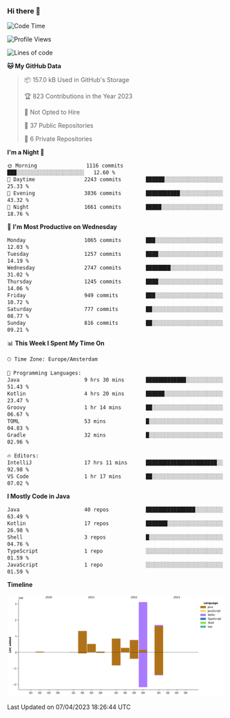 ### Hi there 👋


<!--START_SECTION:waka-->
![Code Time](http://img.shields.io/badge/Code%20Time-3%2C139%20hrs%2032%20mins-blue)

![Profile Views](http://img.shields.io/badge/Profile%20Views-1-blue)

![Lines of code](https://img.shields.io/badge/From%20Hello%20World%20I%27ve%20Written-8.5%20million%20lines%20of%20code-blue)

**🐱 My GitHub Data** 

> 📦 157.0 kB Used in GitHub's Storage 
 > 
> 🏆 823 Contributions in the Year 2023
 > 
> 🚫 Not Opted to Hire
 > 
> 📜 37 Public Repositories 
 > 
> 🔑 6 Private Repositories 
 > 
**I'm a Night 🦉** 

```text
🌞 Morning                1116 commits        ███░░░░░░░░░░░░░░░░░░░░░░   12.60 % 
🌆 Daytime                2243 commits        ██████░░░░░░░░░░░░░░░░░░░   25.33 % 
🌃 Evening                3836 commits        ███████████░░░░░░░░░░░░░░   43.32 % 
🌙 Night                  1661 commits        █████░░░░░░░░░░░░░░░░░░░░   18.76 % 
```
📅 **I'm Most Productive on Wednesday** 

```text
Monday                   1065 commits        ███░░░░░░░░░░░░░░░░░░░░░░   12.03 % 
Tuesday                  1257 commits        ████░░░░░░░░░░░░░░░░░░░░░   14.19 % 
Wednesday                2747 commits        ████████░░░░░░░░░░░░░░░░░   31.02 % 
Thursday                 1245 commits        ████░░░░░░░░░░░░░░░░░░░░░   14.06 % 
Friday                   949 commits         ███░░░░░░░░░░░░░░░░░░░░░░   10.72 % 
Saturday                 777 commits         ██░░░░░░░░░░░░░░░░░░░░░░░   08.77 % 
Sunday                   816 commits         ██░░░░░░░░░░░░░░░░░░░░░░░   09.21 % 
```


📊 **This Week I Spent My Time On** 

```text
🕑︎ Time Zone: Europe/Amsterdam

💬 Programming Languages: 
Java                     9 hrs 30 mins       █████████████░░░░░░░░░░░░   51.43 % 
Kotlin                   4 hrs 20 mins       ██████░░░░░░░░░░░░░░░░░░░   23.47 % 
Groovy                   1 hr 14 mins        ██░░░░░░░░░░░░░░░░░░░░░░░   06.67 % 
TOML                     53 mins             █░░░░░░░░░░░░░░░░░░░░░░░░   04.83 % 
Gradle                   32 mins             █░░░░░░░░░░░░░░░░░░░░░░░░   02.96 % 

🔥 Editors: 
IntelliJ                 17 hrs 11 mins      ███████████████████████░░   92.98 % 
VS Code                  1 hr 17 mins        ██░░░░░░░░░░░░░░░░░░░░░░░   07.02 % 
```

**I Mostly Code in Java** 

```text
Java                     40 repos            ████████████████░░░░░░░░░   63.49 % 
Kotlin                   17 repos            ███████░░░░░░░░░░░░░░░░░░   26.98 % 
Shell                    3 repos             █░░░░░░░░░░░░░░░░░░░░░░░░   04.76 % 
TypeScript               1 repo              ░░░░░░░░░░░░░░░░░░░░░░░░░   01.59 % 
JavaScript               1 repo              ░░░░░░░░░░░░░░░░░░░░░░░░░   01.59 % 
```



**Timeline**

![Lines of Code chart](https://raw.githubusercontent.com/powercasgamer/powercasgamer/master/assets/bar_graph.png)


 Last Updated on 07/04/2023 18:26:44 UTC
<!--END_SECTION:waka-->
